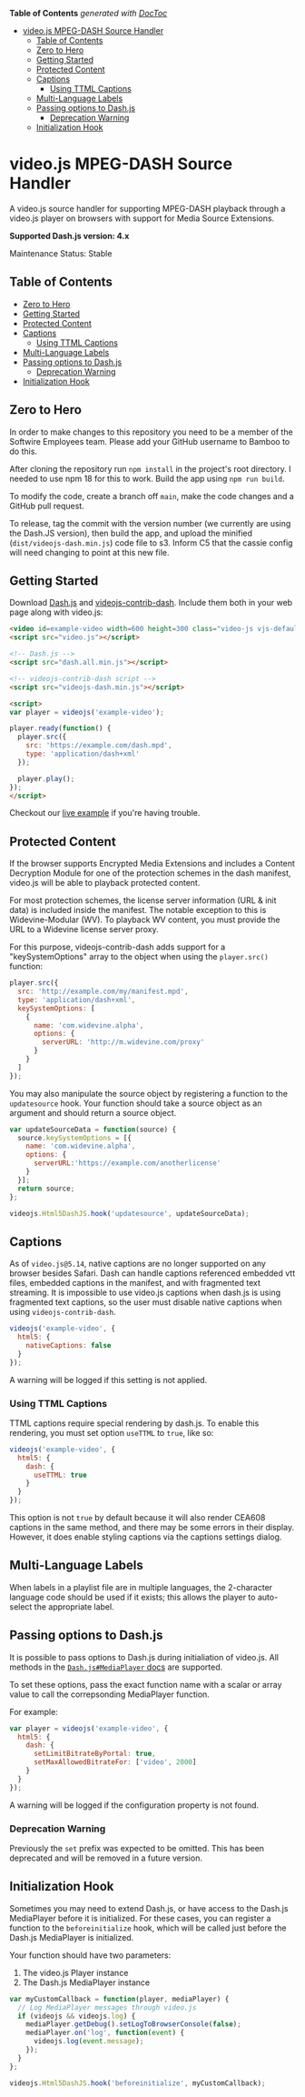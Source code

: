 <!-- START doctoc generated TOC please keep comment here to allow auto update -->
<!-- DON'T EDIT THIS SECTION, INSTEAD RE-RUN doctoc TO UPDATE -->
**Table of Contents**  *generated with [DocToc](https://github.com/thlorenz/doctoc)*

- [video.js MPEG-DASH Source Handler](#videojs-mpeg-dash-source-handler)
  - [Table of Contents](#table-of-contents)
  - [Zero to Hero](#zero-to-hero)
  - [Getting Started](#getting-started)
  - [Protected Content](#protected-content)
  - [Captions](#captions)
    - [Using TTML Captions](#using-ttml-captions)
  - [Multi-Language Labels](#multi-language-labels)
  - [Passing options to Dash.js](#passing-options-to-dashjs)
    - [Deprecation Warning](#deprecation-warning)
  - [Initialization Hook](#initialization-hook)

<!-- END doctoc generated TOC please keep comment here to allow auto update -->

# video.js MPEG-DASH Source Handler

A video.js source handler for supporting MPEG-DASH playback through a video.js player on browsers with support for Media Source Extensions.

__Supported Dash.js version: 4.x__

Maintenance Status: Stable

## Table of Contents

- [Zero to Hero](#zero-to-hero)
- [Getting Started](#getting-started)
- [Protected Content](#protected-content)
- [Captions](#captions)
  - [Using TTML Captions](#using-ttml-captions)
- [Multi-Language Labels](#multi-language-labels)
- [Passing options to Dash.js](#passing-options-to-dashjs)
  - [Deprecation Warning](#deprecation-warning)
- [Initialization Hook](#initialization-hook)

## Zero to Hero

In order to make changes to this repository you need to be a member of the Softwire Employees team. Please add your GitHub username to Bamboo to do this.

After cloning the repository run `npm install` in the project's root directory. I needed to use npm 18 for this to work.
Build the app using `npm run build`.

To modify the code, create a branch off `main`, make the code changes and a GitHub pull request.

To release, tag the commit with the version number (we currently are using the Dash.JS version), then build the app, and upload the minified (`dist/videojs-dash.min.js`) code file to s3. Inform C5 that the cassie config will need changing to point at this new file.

## Getting Started

Download [Dash.js](https://github.com/Dash-Industry-Forum/dash.js/releases) and [videojs-contrib-dash](https://github.com/videojs/videojs-contrib-dash/releases). Include them both in your web page along with video.js:

```html
<video id=example-video width=600 height=300 class="video-js vjs-default-skin" controls></video>
<script src="video.js"></script>

<!-- Dash.js -->
<script src="dash.all.min.js"></script>

<!-- videojs-contrib-dash script -->
<script src="videojs-dash.min.js"></script>

<script>
var player = videojs('example-video');

player.ready(function() {
  player.src({
    src: 'https://example.com/dash.mpd',
    type: 'application/dash+xml'
  });

  player.play();
});
</script>
```

Checkout our [live example](http://videojs.github.io/videojs-contrib-dash/) if you're having trouble.

## Protected Content

If the browser supports Encrypted Media Extensions and includes a Content Decryption Module for one of the protection schemes in the dash manifest, video.js will be able to playback protected content.

For most protection schemes, the license server information (URL &amp; init data) is included inside the manifest. The notable exception to this is Widevine-Modular (WV). To playback WV content, you must provide the URL to a Widevine license server proxy.

For this purpose, videojs-contrib-dash adds support for a "keySystemOptions" array to the object when using the `player.src()` function:

```javascript
player.src({
  src: 'http://example.com/my/manifest.mpd',
  type: 'application/dash+xml',
  keySystemOptions: [
    {
      name: 'com.widevine.alpha',
      options: {
        serverURL: 'http://m.widevine.com/proxy'
      }
    }
  ]
});
```

You may also manipulate the source object by registering a function to the `updatesource` hook. Your function should take a source object as an argument and should return a source object.

```javascript
var updateSourceData = function(source) {
  source.keySystemOptions = [{
    name: 'com.widevine.alpha',
    options: {
      serverURL:'https://example.com/anotherlicense'
    }
  }];
  return source;
};

videojs.Html5DashJS.hook('updatesource', updateSourceData);
```

## Captions

As of `video.js@5.14`, native captions are no longer supported on any browser besides Safari. Dash can handle captions referenced embedded vtt files, embedded captions in the manifest, and with fragmented text streaming. It is impossible to use video.js captions when dash.js is using fragmented text captions, so the user must disable native captions when using `videojs-contrib-dash`.

```javascript
videojs('example-video', {
  html5: {
    nativeCaptions: false
  }
});
```

A warning will be logged if this setting is not applied.

### Using TTML Captions

TTML captions require special rendering by dash.js. To enable this rendering, you must set option `useTTML` to `true`, like so:

```javascript
videojs('example-video', {
  html5: {
    dash: {
      useTTML: true
    }
  }
});
```

This option is not `true` by default because it will also render CEA608 captions in the same method, and there may be some errors in their display. However, it does enable styling captions via the captions settings dialog.

## Multi-Language Labels

When labels in a playlist file are in multiple languages, the 2-character language code should be used if it exists; this allows the player to auto-select the appropriate label.

## Passing options to Dash.js

It is possible to pass options to Dash.js during initialiation of video.js. All methods in the [`Dash.js#MediaPlayer` docs](http://cdn.dashjs.org/latest/jsdoc/module-MediaPlayer.html) are supported.

To set these options, pass the exact function name with a scalar or array value to call the correpsonding MediaPlayer function.

For example:

```javascript
var player = videojs('example-video', {
  html5: {
    dash: {
      setLimitBitrateByPortal: true,
      setMaxAllowedBitrateFor: ['video', 2000]
    }
  }
});
```

A warning will be logged if the configuration property is not found.

### Deprecation Warning

Previously the `set` prefix was expected to be omitted. This has been deprecated and will be removed in a future version.

## Initialization Hook

Sometimes you may need to extend Dash.js, or have access to the Dash.js MediaPlayer before it is initialized. For these cases, you can register a function to the `beforeinitialize` hook, which will be called just before the Dash.js MediaPlayer is initialized.

Your function should have two parameters:
 1. The video.js Player instance
 2. The Dash.js MediaPlayer instance

```javascript
var myCustomCallback = function(player, mediaPlayer) {
  // Log MediaPlayer messages through video.js
  if (videojs && videojs.log) {
    mediaPlayer.getDebug().setLogToBrowserConsole(false);
    mediaPlayer.on('log', function(event) {
      videojs.log(event.message);
    });
  }
};

videojs.Html5DashJS.hook('beforeinitialize', myCustomCallback);
```
